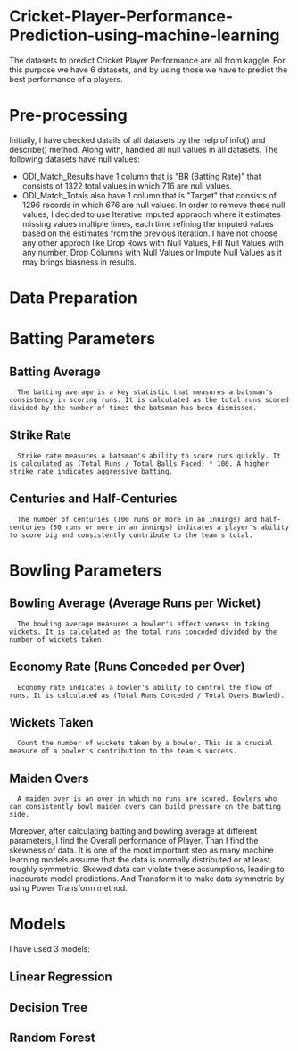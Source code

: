 # Cricket-Player-Performance-Prediction-using-machine-learning
The datasets to predict Cricket Player Performance are all from kaggle. For this purpose we have 6 datasets, and by using those we have to predict the best performance of a players. 

# Pre-processing
Initially, I have checked datails of all datasets by the help of info() and describe() method. Along with, handled all null values in all datasets. The following datasets have null values:
   * ODI_Match_Results have 1 column that is "BR (Batting Rate)" that consists of 1322 total values in which 716 are null values.
   * ODI_Match_Totals also have 1 column that is "Target" that consists of 1296 records in which 676 are null values.
In order to remove these null values, I decided to use Iterative imputed appraoch where it estimates missing values multiple times, each time refining the imputed values based on the estimates from the previous iteration. I have not choose any other approch like Drop Rows with Null Values, Fill Null Values with any number, Drop Columns with Null Values or Impute Null Values as it may brings biasness in results.

# Data Preparation
  # Batting Parameters
   ## Batting Average
      The batting average is a key statistic that measures a batsman's consistency in scoring runs. It is calculated as the total runs scored divided by the number of times the batsman has been dismissed.
   ## Strike Rate
      Strike rate measures a batsman's ability to score runs quickly. It is calculated as (Total Runs / Total Balls Faced) * 100. A higher strike rate indicates aggressive batting.
   ## Centuries and Half-Centuries
      The number of centuries (100 runs or more in an innings) and half-centuries (50 runs or more in an innings) indicates a player's ability to score big and consistently contribute to the team's total.   
  # Bowling Parameters
   ## Bowling Average (Average Runs per Wicket)
      The bowling average measures a bowler's effectiveness in taking wickets. It is calculated as the total runs conceded divided by the number of wickets taken.
   ## Economy Rate (Runs Conceded per Over)
      Economy rate indicates a bowler's ability to control the flow of runs. It is calculated as (Total Runs Conceded / Total Overs Bowled).
   ## Wickets Taken
      Count the number of wickets taken by a bowler. This is a crucial measure of a bowler's contribution to the team's success.
   ## Maiden Overs
      A maiden over is an over in which no runs are scored. Bowlers who can consistently bowl maiden overs can build pressure on the batting side.

   Moreover, after calculating batting and bowling average at different parameters, I find the Overall performance of Player. 
   Than I find the skewness of data. It is one of the most important step as many machine learning models assume that the data is normally distributed or at least roughly symmetric. Skewed data can violate these assumptions, leading to inaccurate model predictions. And Transform it to make data symmetric by using Power Transform method. 

  # Models
   I have used 3 models:
   ## Linear Regression
   ## Decision Tree
   ## Random Forest  
      
